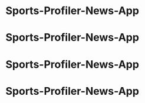 # Sports-Profiler-News-App
# Sports-Profiler-News-App
# Sports-Profiler-News-App
# Sports-Profiler-News-App
